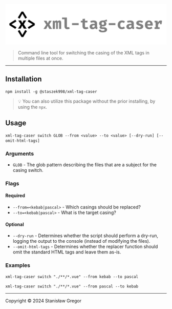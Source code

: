 ![Cover image with the package logo and its name (xml-tag-caser)](./assets/images/cover.png "Cover image")

> Command line tool for switching the casing of the XML tags in multiple files at once.

---

## Installation

```shell
npm install -g @staszek998/xml-tag-caser
```

> 💡 You can also utilize this package without the prior installing, by using the `npx`.

## Usage

```shell
xml-tag-caser switch GLOB --from <value> --to <value> [--dry-run] [--omit-html-tags]
```

### Arguments

- `GLOB` - The glob pattern describing the files that are a subject for the casing switch.

### Flags

#### Required

- `--from=<kebab|pascal>` - Which casings should be replaced?
- `--to=<kebab|pascal>` - What is the target casing?

#### Optional

- `--dry-run` - Determines whether the script should perform a dry-run, logging the output to the
  console (instead of modifying the files).
- `--omit-html-tags` - Determines whether the replacer function should omit the standard HTML tags
  and leave them as-is.

### Examples

```shell
xml-tag-caser switch "./**/*.vue" --from kebab --to pascal
```

```shell
xml-tag-caser switch "./**/*.vue" --from pascal --to kebab
```

---

Copyright &copy; 2024 Stanisław Gregor
